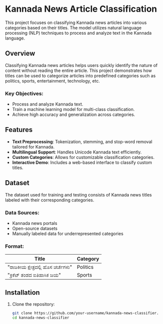 # Kannada News Article Classification

This project focuses on classifying Kannada news articles into various categories based on their titles. The model utilizes natural language processing (NLP) techniques to process and analyze text in the Kannada language.

## Overview

Classifying Kannada news articles helps users quickly identify the nature of content without reading the entire article. This project demonstrates how titles can be used to categorize articles into predefined categories such as politics, sports, entertainment, technology, etc.

### Key Objectives:
- Process and analyze Kannada text.
- Train a machine learning model for multi-class classification.
- Achieve high accuracy and generalization across categories.

## Features

- **Text Preprocessing**: Tokenization, stemming, and stop-word removal tailored for Kannada.
- **Multilingual Support**: Handles Unicode Kannada text efficiently.
- **Custom Categories**: Allows for customizable classification categories.
- **Interactive Demo**: Includes a web-based interface to classify custom titles.

## Dataset

The dataset used for training and testing consists of Kannada news titles labeled with their corresponding categories.

### Data Sources:
- Kannada news portals
- Open-source datasets
- Manually labeled data for underrepresented categories

### Format:
| Title                             | Category       |
|-----------------------------------|----------------|
| "ರಾಜಕೀಯ ಕ್ಷೇತ್ರದಲ್ಲಿ ಹೊಸ ಚರ್ಚೆಗಳು" | Politics       |
| "ಕ್ರಿಕೆಟ್ ತಂಡದ ಐತಿಹಾಸಿಕ ಜಯ"       | Sports         |

## Installation

1. Clone the repository:
   ```bash
   git clone https://github.com/your-username/kannada-news-classifier.git
   cd kannada-news-classifier
